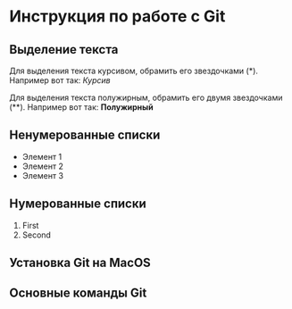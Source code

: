 # Инструкция по работе с Git

## Выделение текста

Для выделения текста курсивом, обрамить его звездочками (*). Например вот так: *Курсив*

Для выделения текста полужирным, обрамить его двумя звездочками (**). Например вот так: **Полужирный**

## Ненумерованные списки

* Элемент 1
* Элемент 2
* Элемент 3

## Нумерованные списки

1. First
2. Second

## Установка Git на MacOS


## Основные команды Git




